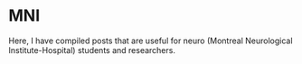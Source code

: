# MNI 
Here, I have compiled posts that are useful for neuro (Montreal Neurological Institute-Hospital) students and researchers.
